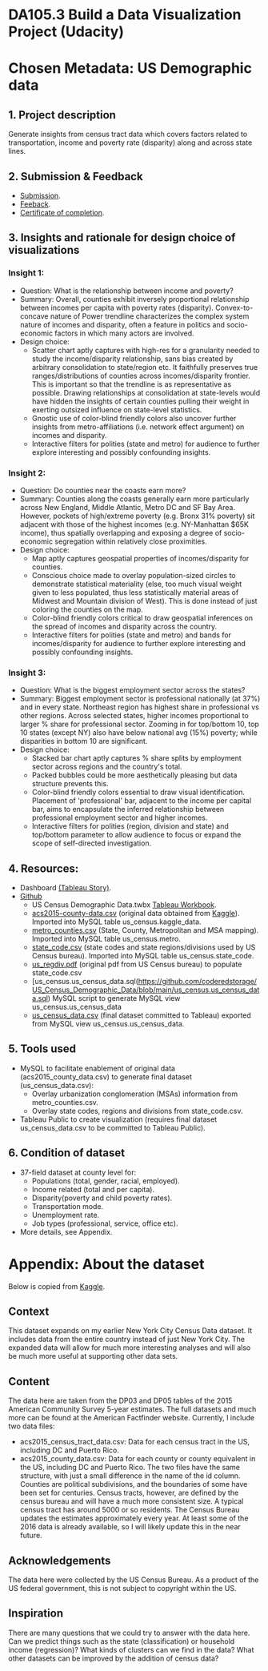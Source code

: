 # DA105.3 Build a Data Visualization Project (Udacity)

# Chosen Metadata: US Demographic data

## 1. Project description
Generate insights from census tract data which covers factors related to transportation, income and poverty rate (disparity) along and across state lines. 

## 2. Submission & Feedback
 * [Submission](https://github.com/coderedstorage/US_Census_Demographic_Data/blob/main/DA105.3%20Build%20a%20Data%20Visualization%20Project%20AK.pdf).
 * [Feeback](https://github.com/coderedstorage/US_Census_Demographic_Data/blob/main/Telling%20Stories%20with%20Data%20Feedback.pdf).
 * [Certificate of completion](https://graduation.udacity.com/confirm/e/05254ddc-f008-11ed-8f0a-97a19973e897).

## 3. Insights and rationale for design choice of visualizations 
### Insight 1:
  * Question: What is the relationship between income and poverty?
  * Summary: Overall, counties exhibit inversely proportional relationship between incomes per capita with poverty rates (disparity). Convex-to-concave nature of Power trendline characterizes the complex system nature of incomes and disparity, often a feature in politics and socio-economic factors in which many actors are involved.
  * Design choice: 
    * Scatter chart aptly captures with high-res for a granularity needed to study the income/disparity relationship, sans bias created by arbitrary consolidation to state/region etc. It faithfully preserves true ranges/distributions of counties across incomes/disparity frontier. This is important so that the trendline is as representative as possible. Drawing relationships at consolidation at state-levels would have hidden the insights of certain counties pulling their weight in exerting outsized influence on state-level statistics.
    * Gnostic use of color-blind friendly colors also uncover further insights from metro-affiliations (i.e. network effect argument) on incomes and disparity.
    * Interactive filters for polities (state and metro) for audience to further explore interesting and possibly confounding insights.
### Insight 2:
  * Question: Do counties near the coasts earn more?
  * Summary: Counties along the coasts generally earn more particularly across New England, Middle Atlantic, Metro DC and SF Bay Area. However, pockets of high/extreme poverty (e.g. Bronx 31% poverty) sit adjacent with those of the highest incomes (e.g. NY-Manhattan $65K income), thus spatially overlapping and exposing a degree of socio-economic segregation within relatively close proximities.
  * Design choice: 
    * Map aptly captures geospatial properties of incomes/disparity for counties. 
    * Conscious choice made to overlay population-sized circles to demonstrate statistical materiality (else, too much visual weight given to less populated, thus less statistically material areas of Midwest and Mountain division of West). This is done instead of just coloring the counties on the map.
    * Color-blind friendly colors critical to draw geospatial inferences on the spread of incomes and disparity across the country.
    * Interactive filters for polities (state and metro) and bands for incomes/disparity for audience to further explore interesting and possibly confounding insights.
### Insight 3: 
  * Question: What is the biggest employment sector across the states?
  * Summary: Biggest employment sector is professional nationally  (at 37%) and in every state. Northeast region has highest share in professional vs other regions. Across selected states, higher incomes proportional to larger % share for professional  sector. Zooming in for top/bottom 10, top 10 states (except NY) also have below national avg (15%) poverty; while disparities in bottom 10 are significant.
  * Design choice: 
    * Stacked bar chart aptly captures % share splits by employment sector across regions and the country's total. 
    * Packed bubbles could be more aesthetically pleasing but data structure prevents this.
    * Color-blind friendly colors essential to draw visual identification. Placement of 'professional' bar, adjacent to the income per capital bar, aims to encapsulate the inferred relationship between professional employment sector and higher incomes.
    * Interactive filters for polities (region, division and state) and top/bottom parameter to allow audience to focus or expand the scope of self-directed investigation. 

## 4. Resources: 
* Dashboard [(Tableau Story)](https://public.tableau.com/app/profile/alan.kong2051/viz/USCensusDemographicData_16858286856570/Story).
* [Github](https://github.com/coderedstorage/US_Census_Demographic_Data)
   * US Census Demographic Data.twbx [Tableau Workbook](https://github.com/coderedstorage/US_Census_Demographic_Data/commit/7769b60da7a9dd42f6d1a3d4fcb3abb7944fcc1a).
   * [acs2015-county-data.csv](https://github.com/coderedstorage/US_Census_Demographic_Data/commit/b219198d617ada70971ac817439692e55221439f) (original data obtained from [Kaggle](https://www.kaggle.com/muonneutrino/us-census-demographic-data/data)). Imported into MySQL table us_census.kaggle_data.
   * [metro_counties.csv](https://github.com/coderedstorage/US_Census_Demographic_Data/blob/main/metro_counties.csv) (State, County, Metropolitan and MSA mapping). Imported into MySQL table us_census.metro.
   * [state_code.csv](https://github.com/coderedstorage/US_Census_Demographic_Data/blob/main/state_code.csv) (state codes and state regions/divisions used by US Census bureau). Imported into MySQL table us_census.state_code. 
   * [us_regdiv.pdf](https://github.com/coderedstorage/US_Census_Demographic_Data/blob/main/us_regdiv.pdf) (original pdf from US Census bureau) to populate state_code.csv
   * [us_census.us_census_data.sql(https://github.com/coderedstorage/US_Census_Demographic_Data/blob/main/us_census.us_census_data.sql) MySQL script to generate MySQL view us_census.us_census_data
   * [us_census_data.csv](https://github.com/coderedstorage/US_Census_Demographic_Data/blob/main/us_census.us_census_data.sql) (final dataset committed to Tableau) exported from MySQL view us_census.us_census_data. 

## 5. Tools used
* MySQL to facilitate enablement of original data (acs2015_county_data.csv) to generate final dataset (us_census_data.csv):
  * Overlay urbanization conglomeration (MSAs) information from metro_counties.csv. 
  * Overlay state codes, regions and divisions from state_code.csv.
* Tableau Public to create visualization (requires final dataset us_census_data.csv to be committed to Tableau Public).

## 6. Condition of dataset
* 37-field dataset at county level for:
  * Populations (total, gender, racial, employed). 
  * Income related (total and per capita).
  * Disparity(poverty and child poverty rates).
  * Transportation mode.
  * Unemployment rate.
  * Job types (professional, service, office etc).
* More details, see Appendix.

# Appendix: About the dataset
Below is copied from [Kaggle](https://www.kaggle.com/datasets/muonneutrino/us-census-demographic-data).
## Context
This dataset expands on my earlier New York City Census Data dataset. It includes data from the entire country instead of just New York City. 
The expanded data will allow for much more interesting analyses and will also be much more useful at supporting other data sets.

## Content
The data here are taken from the DP03 and DP05 tables of the 2015 American Community Survey 5-year estimates. The full datasets and much more can be found at the American Factfinder website. Currently, I include two data files:
* acs2015_census_tract_data.csv: Data for each census tract in the US, including DC and Puerto Rico.
* acs2015_county_data.csv: Data for each county or county equivalent in the US, including DC and Puerto Rico.
The two files have the same structure, with just a small difference in the name of the id column. Counties are political subdivisions, and the boundaries of some have been set for centuries. Census tracts, however, are defined by the census bureau and will have a much more consistent size. A typical census tract has around 5000 or so residents. 
The Census Bureau updates the estimates approximately every year. At least some of the 2016 data is already available, so I will likely update this in the near future.

## Acknowledgements
The data here were collected by the US Census Bureau. As a product of the US federal government, this is not subject to copyright within the US.

## Inspiration
There are many questions that we could try to answer with the data here. Can we predict things such as the state (classification) or household income (regression)? What kinds of clusters can we find in the data? What other datasets can be improved by the addition of census data?
